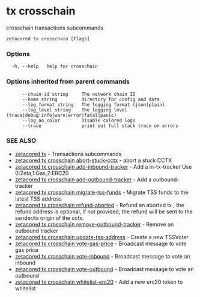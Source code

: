# tx crosschain

crosschain transactions subcommands

```
zetacored tx crosschain [flags]
```

### Options

```
  -h, --help   help for crosschain
```

### Options inherited from parent commands

```
      --chain-id string     The network chain ID
      --home string         directory for config and data 
      --log_format string   The logging format (json|plain) 
      --log_level string    The logging level (trace|debug|info|warn|error|fatal|panic) 
      --log_no_color        Disable colored logs
      --trace               print out full stack trace on errors
```

### SEE ALSO

* [zetacored tx](zetacored_tx.md)	 - Transactions subcommands
* [zetacored tx crosschain abort-stuck-cctx](zetacored_tx_crosschain_abort-stuck-cctx.md)	 - abort a stuck CCTX
* [zetacored tx crosschain add-inbound-tracker](zetacored_tx_crosschain_add-inbound-tracker.md)	 - Add a in-tx-tracker 
				Use 0:Zeta,1:Gas,2:ERC20
* [zetacored tx crosschain add-outbound-tracker](zetacored_tx_crosschain_add-outbound-tracker.md)	 - Add a outbound-tracker
* [zetacored tx crosschain migrate-tss-funds](zetacored_tx_crosschain_migrate-tss-funds.md)	 - Migrate TSS funds to the latest TSS address
* [zetacored tx crosschain refund-aborted](zetacored_tx_crosschain_refund-aborted.md)	 - Refund an aborted tx , the refund address is optional, if not provided, the refund will be sent to the sender/tx origin of the cctx.
* [zetacored tx crosschain remove-outbound-tracker](zetacored_tx_crosschain_remove-outbound-tracker.md)	 - Remove an outbound tracker
* [zetacored tx crosschain update-tss-address](zetacored_tx_crosschain_update-tss-address.md)	 - Create a new TSSVoter
* [zetacored tx crosschain vote-gas-price](zetacored_tx_crosschain_vote-gas-price.md)	 - Broadcast message to vote gas price
* [zetacored tx crosschain vote-inbound](zetacored_tx_crosschain_vote-inbound.md)	 - Broadcast message to vote an inbound
* [zetacored tx crosschain vote-outbound](zetacored_tx_crosschain_vote-outbound.md)	 - Broadcast message to vote an outbound
* [zetacored tx crosschain whitelist-erc20](zetacored_tx_crosschain_whitelist-erc20.md)	 - Add a new erc20 token to whitelist

